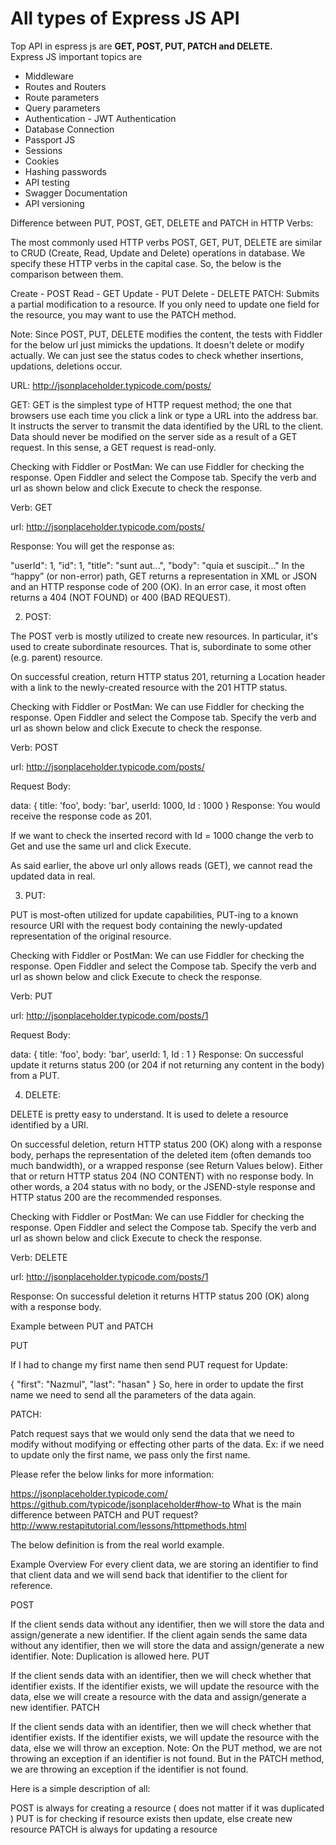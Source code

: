 # All types of Express JS API
Top API in espress js are **GET, POST, PUT, PATCH and DELETE.**   
Express JS  important topics are   
- Middleware
- Routes and Routers
- Route parameters
- Query parameters 
- Authentication - JWT Authentication
- Database Connection 
- Passport JS 
- Sessions
- Cookies 
- Hashing passwords
- API testing
- Swagger Documentation
- API versioning

Difference between PUT, POST, GET, DELETE and PATCH in HTTP Verbs:

The most commonly used HTTP verbs POST, GET, PUT, DELETE are similar to CRUD (Create, Read, Update and Delete) operations in database. We specify these HTTP verbs in the capital case. So, the below is the comparison between them.

Create - POST
Read - GET
Update - PUT
Delete - DELETE
PATCH: Submits a partial modification to a resource. If you only need to update one field for the resource, you may want to use the PATCH method.

Note:
Since POST, PUT, DELETE modifies the content, the tests with Fiddler for the below url just mimicks the updations. It doesn't delete or modify actually. We can just see the status codes to check whether insertions, updations, deletions occur.

URL: http://jsonplaceholder.typicode.com/posts/

GET:
GET is the simplest type of HTTP request method; the one that browsers use each time you click a link or type a URL into the address bar. It instructs the server to transmit the data identified by the URL to the client. Data should never be modified on the server side as a result of a GET request. In this sense, a GET request is read-only.

Checking with Fiddler or PostMan: We can use Fiddler for checking the response. Open Fiddler and select the Compose tab. Specify the verb and url as shown below and click Execute to check the response.

Verb: GET

url: http://jsonplaceholder.typicode.com/posts/

Response: You will get the response as:

"userId": 1,  "id": 1,  "title": "sunt aut...",  "body": "quia et suscipit..."
In the “happy” (or non-error) path, GET returns a representation in XML or JSON and an HTTP response code of 200 (OK). In an error case, it most often returns a 404 (NOT FOUND) or 400 (BAD REQUEST).

2) POST:

The POST verb is mostly utilized to create new resources. In particular, it's used to create subordinate resources. That is, subordinate to some other (e.g. parent) resource.

On successful creation, return HTTP status 201, returning a Location header with a link to the newly-created resource with the 201 HTTP status.

Checking with Fiddler or PostMan: We can use Fiddler for checking the response. Open Fiddler and select the Compose tab. Specify the verb and url as shown below and click Execute to check the response.

Verb: POST

url: http://jsonplaceholder.typicode.com/posts/

Request Body:

data: {
   title: 'foo',
   body: 'bar',
   userId: 1000,
   Id : 1000
}
Response: You would receive the response code as 201.

If we want to check the inserted record with Id = 1000 change the verb to Get and use the same url and click Execute.

As said earlier, the above url only allows reads (GET), we cannot read the updated data in real.

3) PUT:

PUT is most-often utilized for update capabilities, PUT-ing to a known resource URI with the request body containing the newly-updated representation of the original resource.

Checking with Fiddler or PostMan: We can use Fiddler for checking the response. Open Fiddler and select the Compose tab. Specify the verb and url as shown below and click Execute to check the response.

Verb: PUT

url: http://jsonplaceholder.typicode.com/posts/1

Request Body:

data: {
   title: 'foo',
   body: 'bar',
   userId: 1,
   Id : 1
}
Response: On successful update it returns status 200 (or 204 if not returning any content in the body) from a PUT.

4) DELETE:

DELETE is pretty easy to understand. It is used to delete a resource identified by a URI.

On successful deletion, return HTTP status 200 (OK) along with a response body, perhaps the representation of the deleted item (often demands too much bandwidth), or a wrapped response (see Return Values below). Either that or return HTTP status 204 (NO CONTENT) with no response body. In other words, a 204 status with no body, or the JSEND-style response and HTTP status 200 are the recommended responses.

Checking with Fiddler or PostMan: We can use Fiddler for checking the response. Open Fiddler and select the Compose tab. Specify the verb and url as shown below and click Execute to check the response.

Verb: DELETE

url: http://jsonplaceholder.typicode.com/posts/1

Response: On successful deletion it returns HTTP status 200 (OK) along with a response body.

Example between PUT and PATCH

PUT

If I had to change my first name then send PUT request for Update:

{ "first": "Nazmul", "last": "hasan" }
So, here in order to update the first name we need to send all the parameters of the data again.

PATCH:

Patch request says that we would only send the data that we need to modify without modifying or effecting other parts of the data. Ex: if we need to update only the first name, we pass only the first name.

Please refer the below links for more information:

https://jsonplaceholder.typicode.com/
https://github.com/typicode/jsonplaceholder#how-to
What is the main difference between PATCH and PUT request?
http://www.restapitutorial.com/lessons/httpmethods.html    


The below definition is from the real world example.

Example Overview
For every client data, we are storing an identifier to find that client data and we will send back that identifier to the client for reference.

POST

If the client sends data without any identifier, then we will store the data and assign/generate a new identifier.
If the client again sends the same data without any identifier, then we will store the data and assign/generate a new identifier.
Note: Duplication is allowed here.
PUT

If the client sends data with an identifier, then we will check whether that identifier exists. If the identifier exists, we will update the resource with the data, else we will create a resource with the data and assign/generate a new identifier.
PATCH

If the client sends data with an identifier, then we will check whether that identifier exists. If the identifier exists, we will update the resource with the data, else we will throw an exception.
Note: On the PUT method, we are not throwing an exception if an identifier is not found. But in the PATCH method, we are throwing an exception if the identifier is not found.    


Here is a simple description of all:

POST is always for creating a resource ( does not matter if it was duplicated )
PUT is for checking if resource exists then update, else create new resource
PATCH is always for updating a resource